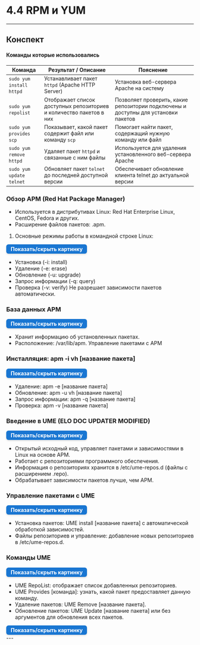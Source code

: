 # 4.4 RPM и YUM

---

## Конспект

#### Команды которые использовались

| Команда                  | Результат / Описание                                                | Пояснение                                                                          |
|--------------------------|---------------------------------------------------------------------|------------------------------------------------------------------------------------|
| `sudo yum install httpd` | Устанавливает пакет `httpd` (Apache HTTP Server)                    | Установка веб-сервера Apache на систему                                            |
| `sudo yum repolist`      | Отображает список доступных репозиториев и количество пакетов в них | Позволяет проверить, какие репозитории подключены и доступны для установки пакетов |
| `sudo yum provides scp`  | Показывает, какой пакет содержит файл или команду `scp`             | Помогает найти пакет, содержащий нужную команду или файл                           |
| `sudo yum remove httpd`  | Удаляет пакет `httpd` и связанные с ним файлы                       | Используется для удаления установленного веб-сервера Apache                        |
| `sudo yum update telnet` | Обновляет пакет `telnet` до последней доступной версии              | Обеспечивает обновление клиента telnet до актуальной версии                        |

### Обзор APM (Red Hat Package Manager)

- Используется в дистрибутивах Linux: Red Hat Enterprise Linux, CentOS, Fedora и других.
- Расширение файлов пакетов: .apm.

1) Основные режимы работы в командной строке Linux:

<details> <summary style=" 
          display: inline-block; 
          padding: 4px 12px; 
          background-color: #1976d2; 
          color: white; font-weight: bold; border-radius: 6px; 
          cursor: pointer; box-shadow: 0 2px 4px rgba(0,0,0,0.15); 
          transition: background-color 0.3s; font-size: 14px; 
          margin: 0 auto; text-align: center;" 
          onmouseover="this.style.backgroundColor='#1565c0'" 
          onmouseout="this.style.backgroundColor='#1976d2'" > 
          Показать/скрыть картинку </summary> <div style="text-align: center; margin-top: 10px;"> 
          <img src="/4%20%20Управление%20пакетами/rpm.png" alt="Dbeaver" style="display: block; 
          margin: 0 auto; max-width: 90%; height: auto;"> </div> 
</details>

- Установка (-i: install)
- Удаление (-e: erase)
- Обновление (-u: upgrade)
- Запрос информации (-q: query)
- Проверка (-v: verify)
  Не разрешает зависимости пакетов автоматически.

### База данных APM

<details> <summary style=" 
          display: inline-block; 
          padding: 4px 12px; 
          background-color: #1976d2; 
          color: white; font-weight: bold; border-radius: 6px; 
          cursor: pointer; box-shadow: 0 2px 4px rgba(0,0,0,0.15); 
          transition: background-color 0.3s; font-size: 14px; 
          margin: 0 auto; text-align: center;" 
          onmouseover="this.style.backgroundColor='#1565c0'" 
          onmouseout="this.style.backgroundColor='#1976d2'" > 
          Показать/скрыть картинку </summary> <div style="text-align: center; margin-top: 10px;"> 
          <img src="/4%20%20Управление%20пакетами/rpm2.png" alt="Dbeaver" style="display: block; 
          margin: 0 auto; max-width: 90%; height: auto;"> </div> 
</details>

- Хранит информацию об установленных пакетах.
- Расположение: /var/lib/apm.
  Управление пакетами с APM

### Инсталляция: apm -i vh [название пакета]

<details> <summary style=" 
          display: inline-block; 
          padding: 4px 12px; 
          background-color: #1976d2; 
          color: white; font-weight: bold; border-radius: 6px; 
          cursor: pointer; box-shadow: 0 2px 4px rgba(0,0,0,0.15); 
          transition: background-color 0.3s; font-size: 14px; 
          margin: 0 auto; text-align: center;" 
          onmouseover="this.style.backgroundColor='#1565c0'" 
          onmouseout="this.style.backgroundColor='#1976d2'" > 
          Показать/скрыть картинку </summary> <div style="text-align: center; margin-top: 10px;"> 
          <img src="/4%20%20Управление%20пакетами/rpm3.png" alt="Dbeaver" style="display: block; 
          margin: 0 auto; max-width: 90%; height: auto;"> </div> 
</details>

- Удаление: apm -e [название пакета]
- Обновление: apm -u vh [название пакета]
- Запрос информации: apm -q [название пакета]
- Проверка: apm -v [название пакета]

### Введение в UME (ELO DOC UPDATER MODIFIED)

<details> <summary style=" 
          display: inline-block; 
          padding: 4px 12px; 
          background-color: #1976d2; 
          color: white; font-weight: bold; border-radius: 6px; 
          cursor: pointer; box-shadow: 0 2px 4px rgba(0,0,0,0.15); 
          transition: background-color 0.3s; font-size: 14px; 
          margin: 0 auto; text-align: center;" 
          onmouseover="this.style.backgroundColor='#1565c0'" 
          onmouseout="this.style.backgroundColor='#1976d2'" > 
          Показать/скрыть картинку </summary> <div style="text-align: center; margin-top: 10px;"> 
          <img src="/4%20%20Управление%20пакетами/rpm4.png" alt="Dbeaver" style="display: block; 
          margin: 0 auto; max-width: 90%; height: auto;"> </div> 
</details>

- Открытый исходный код, управляет пакетами и зависимостями в Linux на основе APM.
- Работает с репозиториями программного обеспечения.
- Информация о репозиториях хранится в /etc/ume-repos.d (файлы с расширением .repo).
- Обрабатывает зависимости пакетов лучше, чем APM.

### Управление пакетами с UME

<details> <summary style=" 
          display: inline-block; 
          padding: 4px 12px; 
          background-color: #1976d2; 
          color: white; font-weight: bold; border-radius: 6px; 
          cursor: pointer; box-shadow: 0 2px 4px rgba(0,0,0,0.15); 
          transition: background-color 0.3s; font-size: 14px; 
          margin: 0 auto; text-align: center;" 
          onmouseover="this.style.backgroundColor='#1565c0'" 
          onmouseout="this.style.backgroundColor='#1976d2'" > 
          Показать/скрыть картинку </summary> <div style="text-align: center; margin-top: 10px;"> 
          <img src="/4%20%20Управление%20пакетами/rpm5.png" alt="Dbeaver" style="display: block; 
          margin: 0 auto; max-width: 90%; height: auto;"> </div> 
</details>

- Установка пакетов: UME install [название пакета] с автоматической обработкой зависимостей.
- Файлы репозиториев и управление: добавление новых репозиториев в /etc/ume-repos.d.

### Команды UME

<details> <summary style=" 
          display: inline-block; 
          padding: 4px 12px; 
          background-color: #1976d2; 
          color: white; font-weight: bold; border-radius: 6px; 
          cursor: pointer; box-shadow: 0 2px 4px rgba(0,0,0,0.15); 
          transition: background-color 0.3s; font-size: 14px; 
          margin: 0 auto; text-align: center;" 
          onmouseover="this.style.backgroundColor='#1565c0'" 
          onmouseout="this.style.backgroundColor='#1976d2'" > 
          Показать/скрыть картинку </summary> <div style="text-align: center; margin-top: 10px;"> 
          <img src="/4%20%20Управление%20пакетами/rpm6.png" alt="Dbeaver" style="display: block; 
          margin: 0 auto; max-width: 90%; height: auto;"> </div> 
</details>

- UME RepoList: отображает список добавленных репозиториев.
- UME Provides [команда]: узнать, какой пакет предоставляет данную команду.
- Удаление пакетов: UME Remove [название пакета].
- Обновление пакетов: UME Update [название пакета] или без аргументов для обновления всех пакетов.

<details> <summary style=" 
          display: inline-block; 
          padding: 4px 12px; 
          background-color: #1976d2; 
          color: white; font-weight: bold; border-radius: 6px; 
          cursor: pointer; box-shadow: 0 2px 4px rgba(0,0,0,0.15); 
          transition: background-color 0.3s; font-size: 14px; 
          margin: 0 auto; text-align: center;" 
          onmouseover="this.style.backgroundColor='#1565c0'" 
          onmouseout="this.style.backgroundColor='#1976d2'" > 
          Показать/скрыть картинку </summary> <div style="text-align: center; margin-top: 10px;"> 
          <img src="/4%20%20Управление%20пакетами/rpm7.png" alt="Dbeaver" style="display: block; 
          margin: 0 auto; max-width: 90%; height: auto;"> </div> 
</details>
---